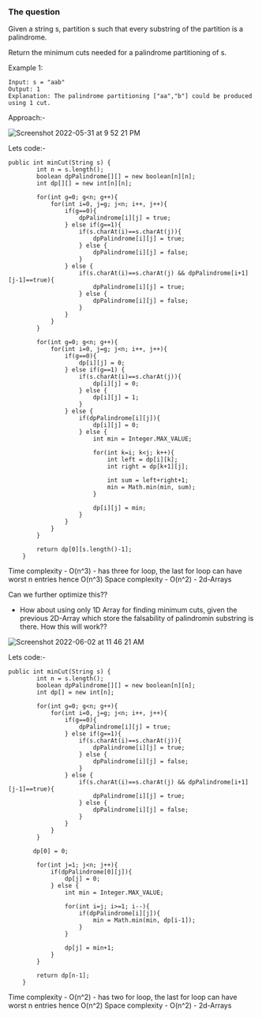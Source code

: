 ### The question

Given a string s, partition s such that every substring of the partition is a palindrome.

Return the minimum cuts needed for a palindrome partitioning of s.

Example 1:

```
Input: s = "aab"
Output: 1
Explanation: The palindrome partitioning ["aa","b"] could be produced using 1 cut.
```

Approach:-

![Screenshot 2022-05-31 at 9 52 21 PM](https://user-images.githubusercontent.com/18497513/171224106-1b66482a-85c4-4653-abc5-d943bc77a75b.png)

Lets code:-

```
public int minCut(String s) {
        int n = s.length();
        boolean dpPalindrome[][] = new boolean[n][n];
        int dp[][] = new int[n][n];
        
        for(int g=0; g<n; g++){
            for(int i=0, j=g; j<n; i++, j++){
                if(g==0){
                    dpPalindrome[i][j] = true;  
                } else if(g==1){
                    if(s.charAt(i)==s.charAt(j)){
                        dpPalindrome[i][j] = true;
                    } else {
                        dpPalindrome[i][j] = false;
                    }
                } else {
                    if(s.charAt(i)==s.charAt(j) && dpPalindrome[i+1][j-1]==true){
                        dpPalindrome[i][j] = true;
                    } else {
                        dpPalindrome[i][j] = false;
                    }
                }
            }
        }
        
        for(int g=0; g<n; g++){
            for(int i=0, j=g; j<n; i++, j++){
                if(g==0){
                    dp[i][j] = 0;
                } else if(g==1) {
                    if(s.charAt(i)==s.charAt(j)){
                        dp[i][j] = 0;
                    } else {
                        dp[i][j] = 1;
                    }
                } else {
                    if(dpPalindrome[i][j]){
                        dp[i][j] = 0;
                    } else {
                        int min = Integer.MAX_VALUE;
                    
                        for(int k=i; k<j; k++){
                            int left = dp[i][k];
                            int right = dp[k+1][j];
                            
                            int sum = left+right+1;
                            min = Math.min(min, sum);
                        }   
                        
                        dp[i][j] = min;
                    }
                }
            }
        }
        
        return dp[0][s.length()-1];
    }
```

Time complexity - O(n^3) - has three for loop, the last for loop can have worst n entries hence O(n^3)
Space complexity - O(n^2) - 2d-Arrays

Can we further optimize this??
- How about using only 1D Array for finding minimum cuts, given the previous 2D-Array which store the falsability of palindromin substring is there. How this will work??

![Screenshot 2022-06-02 at 11 46 21 AM](https://user-images.githubusercontent.com/18497513/171565240-b66989e4-5c2f-4f67-8a0f-a13b418f1624.png)

Lets code:-

```
public int minCut(String s) {
        int n = s.length();
        boolean dpPalindrome[][] = new boolean[n][n];
        int dp[] = new int[n];
        
        for(int g=0; g<n; g++){
            for(int i=0, j=g; j<n; i++, j++){
                if(g==0){
                    dpPalindrome[i][j] = true;  
                } else if(g==1){
                    if(s.charAt(i)==s.charAt(j)){
                        dpPalindrome[i][j] = true;
                    } else {
                        dpPalindrome[i][j] = false;
                    }
                } else {
                    if(s.charAt(i)==s.charAt(j) && dpPalindrome[i+1][j-1]==true){
                        dpPalindrome[i][j] = true;
                    } else {
                        dpPalindrome[i][j] = false;
                    }
                }
            }
        }
        
       dp[0] = 0;
       
        for(int j=1; j<n; j++){
            if(dpPalindrome[0][j]){
                dp[j] = 0;
            } else {
                int min = Integer.MAX_VALUE;
                
                for(int i=j; i>=1; i--){
                    if(dpPalindrome[i][j]){
                        min = Math.min(min, dp[i-1]);
                    }
                }
                
                dp[j] = min+1;
            }
        }
        
        return dp[n-1];
    }
```

Time complexity - O(n^2) - has two for loop, the last for loop can have worst n entries hence O(n^2)
Space complexity - O(n^2) - 2d-Arrays

